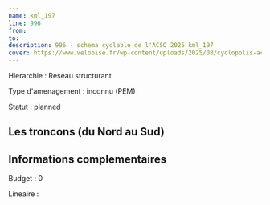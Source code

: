 ```yaml
---
name: kml_197 
line: 996
from: 
to:  
description: 996 - schema cyclable de l'ACSO 2025 kml_197 
cover: https://www.velooise.fr/wp-content/uploads/2025/08/cyclopolis-acso-996.jpg
---
```

Hierarchie : Reseau structurant

Type d'amenagement : inconnu (PEM)

Statut : planned

## Les troncons (du Nord au Sud)

## Informations complementaires

Budget  : 0 

Lineaire :

